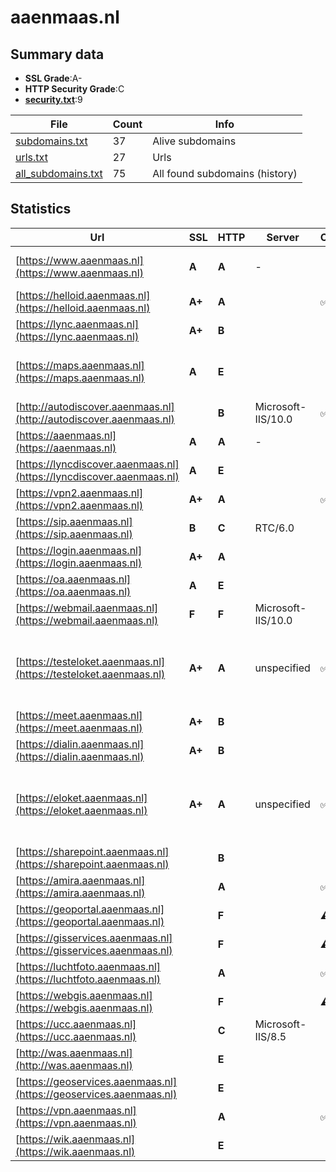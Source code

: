 

# aaenmaas.nl
## Summary data


 - **SSL Grade**:A-
 - **HTTP Security Grade**:C
 - **[security.txt](https://www.digitaleoverheid.nl/nieuws/standaard-security-txt-nu-verplicht-voor-overheid/)**:9


| File       | Count | Info |
|------------|-------|------|
|[subdomains.txt](/data/aaenmaas.nl/subdomains.txt)|37|Alive subdomains|
|[urls.txt](/data/aaenmaas.nl/urls.txt)|27|Urls|
|[all_subdomains.txt](/data/aaenmaas.nl/all_subdomains.txt)|75|All found subdomains (history)|


## Statistics


| Url | SSL | HTTP | Server | Cookie | HSTS | CORS | CTO | CSP | XFO | XXP | RP |FP| Tech |Title |
|--------|-------|-------|------|------|------|------|------|------|------|------|------|------|------|------|
|[https://www.aaenmaas.nl](https://www.aaenmaas.nl)| **A**| **A**|-| |:white_check_mark: | | | :white_check_mark:| :white_check_mark: | :white_check_mark: | :white_check_mark: | |Google Tag Manager HSTS Microsoft ASP.NET:-|Home - Waterscha...|
|[https://helloid.aaenmaas.nl](https://helloid.aaenmaas.nl)| **A+**| **A**||:white_check_mark: |:white_check_mark: | | |:warning: | :white_check_mark: | | :white_check_mark: | |Azure HSTS|Object moved|
|[https://lync.aaenmaas.nl](https://lync.aaenmaas.nl)| **A+**| **B**|| |:white_check_mark: | | | | | | :white_check_mark: | |HSTS|403 - Forbidden:...|
|[https://maps.aaenmaas.nl](https://maps.aaenmaas.nl)| **A**| **E**|| | | | | | | | :white_check_mark: | |Apache HTTP Server:2.4.57 OpenSSL:3.1.2 Windows Server||
|[http://autodiscover.aaenmaas.nl](http://autodiscover.aaenmaas.nl)| | **B**|Microsoft-IIS/10.0|:white_check_mark: |:white_check_mark: | | | | :white_check_mark: | :white_check_mark: | :white_check_mark: | |IIS:10.0 Microsoft ASP.NET Windows Server||
|[https://aaenmaas.nl](https://aaenmaas.nl)| **A**| **A**|-| |:white_check_mark: | | | :white_check_mark:| :white_check_mark: | :white_check_mark: | :white_check_mark: | |HSTS Microsoft ASP.NET:-|Object moved|
|[https://lyncdiscover.aaenmaas.nl](https://lyncdiscover.aaenmaas.nl)| **A**| **E**|| | | | | | | | :white_check_mark: | |||
|[https://vpn2.aaenmaas.nl](https://vpn2.aaenmaas.nl)| **A+**| **A**||:white_check_mark: |:white_check_mark: | | |:warning: | :white_check_mark: | :white_check_mark: | :white_check_mark: | |HSTS||
|[https://sip.aaenmaas.nl](https://sip.aaenmaas.nl)| **B**| **C**|RTC/6.0| |:white_check_mark: | | | | | | :white_check_mark: | |HSTS||
|[https://login.aaenmaas.nl](https://login.aaenmaas.nl)| **A+**| **A**|| |:white_check_mark: | | | | :white_check_mark: | :white_check_mark: | :white_check_mark: | :white_check_mark: |||
|[https://oa.aaenmaas.nl](https://oa.aaenmaas.nl)| **A**| **E**|| | | | | | | | :white_check_mark: | |||
|[https://webmail.aaenmaas.nl](https://webmail.aaenmaas.nl)| **F**| **F**|Microsoft-IIS/10.0| | | | | | | | :white_check_mark: | |HSTS IIS:10.0 Microsoft ASP.NET Windows Server||
|[https://testeloket.aaenmaas.nl](https://testeloket.aaenmaas.nl)| **A+**| **A**|unspecified|:white_check_mark: |:white_check_mark: | | | :white_check_mark:| :white_check_mark: | :white_check_mark: | :white_check_mark: | |Apache Tomcat Fourthwall:1.0.198.042 Fourthwall:eloket_ui_main-2024.155.001 HSTS Java MariaDB Skolengo:1.0.198.042|Djuma portal|
|[https://meet.aaenmaas.nl](https://meet.aaenmaas.nl)| **A+**| **B**|| |:white_check_mark: | | | | | | :white_check_mark: | |HSTS|Skype for Busine...|
|[https://dialin.aaenmaas.nl](https://dialin.aaenmaas.nl)| **A+**| **B**|| |:white_check_mark: | | | | | | :white_check_mark: | |HSTS|Conferencing Dia...|
|[https://eloket.aaenmaas.nl](https://eloket.aaenmaas.nl)| **A+**| **A**|unspecified|:white_check_mark: |:white_check_mark: | | | :white_check_mark:| :white_check_mark: | :white_check_mark: | :white_check_mark: | |Apache Tomcat Fourthwall:1.0.198.042 Fourthwall:eloket_ui_main-2024.155.001 HSTS Java MariaDB Skolengo:1.0.198.042|Djuma portal|
|[https://sharepoint.aaenmaas.nl](https://sharepoint.aaenmaas.nl)| | **B**|| |:white_check_mark: | | | | | | :white_check_mark: | |||
|[https://amira.aaenmaas.nl](https://amira.aaenmaas.nl)| | **A**||:white_check_mark: |:white_check_mark: | | | | :white_check_mark: | :white_check_mark: | :white_check_mark: | |||
|[https://geoportal.aaenmaas.nl](https://geoportal.aaenmaas.nl)| | **F**||:warning: | | | | | | | :white_check_mark: | |Microsoft ASP.NET|IIS Windows Serv...|
|[https://gisservices.aaenmaas.nl](https://gisservices.aaenmaas.nl)| | **F**||:warning: | | | | | | | :white_check_mark: | |Microsoft ASP.NET|IIS Windows Serv...|
|[https://luchtfoto.aaenmaas.nl](https://luchtfoto.aaenmaas.nl)| | **A**||:white_check_mark: |:white_check_mark: | | | | :white_check_mark: | :white_check_mark: | :white_check_mark: | |||
|[https://webgis.aaenmaas.nl](https://webgis.aaenmaas.nl)| | **F**||:warning: | | | | | | | :white_check_mark: | |Microsoft ASP.NET|IIS Windows Serv...|
|[https://ucc.aaenmaas.nl](https://ucc.aaenmaas.nl)| | **C**|Microsoft-IIS/8.5| |:white_check_mark: | | | | | | :white_check_mark: | |HSTS IIS:8.5 Microsoft ASP.NET Windows Server|IIS Windows Serv...|
|[http://was.aaenmaas.nl](http://was.aaenmaas.nl)| | **E**|| | | | | | | | :white_check_mark: | |||
|[https://geoservices.aaenmaas.nl](https://geoservices.aaenmaas.nl)| | **E**|| | | | | | | | :white_check_mark: | |||
|[https://vpn.aaenmaas.nl](https://vpn.aaenmaas.nl)| | **A**||:white_check_mark: |:white_check_mark: | | |:warning: | :white_check_mark: | :white_check_mark: | :white_check_mark: | |HSTS||
|[https://wik.aaenmaas.nl](https://wik.aaenmaas.nl)| | **E**|| | | | | | | | :white_check_mark: | |Application Request Routing:3.0 IIS|Redirecting...|

